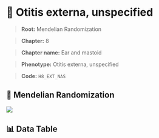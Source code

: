 # 🧪 Otitis externa, unspecified

> **Root:** Mendelian Randomization

> **Chapter:** 8  

> **Chapter name:** Ear and mastoid

> **Phenotype:** Otitis externa, unspecified  

> **Code:** `H8_EXT_NAS`

## 🧬 Mendelian Randomization  

<img src="/MR/Figures/Forward/H8_EXT_NAS.png"/>

## 📊 Data Table

<CsvTableMRF src="/MR_Data/Forward/H8_EXT_NAS.csv"/>
